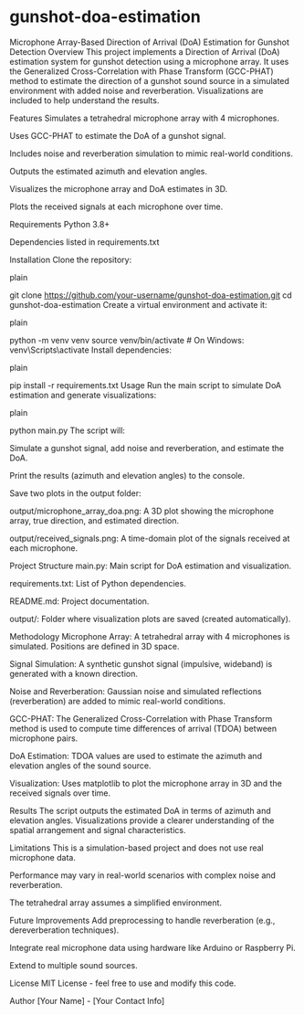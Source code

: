 # gunshot-doa-estimation
Microphone Array-Based Direction of Arrival (DoA) Estimation for Gunshot Detection
Overview
This project implements a Direction of Arrival (DoA) estimation system for gunshot detection using a microphone array. It uses the Generalized Cross-Correlation with Phase Transform (GCC-PHAT) method to estimate the direction of a gunshot sound source in a simulated environment with added noise and reverberation. Visualizations are included to help understand the results.

Features
Simulates a tetrahedral microphone array with 4 microphones.

Uses GCC-PHAT to estimate the DoA of a gunshot signal.

Includes noise and reverberation simulation to mimic real-world conditions.

Outputs the estimated azimuth and elevation angles.

Visualizes the microphone array and DoA estimates in 3D.

Plots the received signals at each microphone over time.

Requirements
Python 3.8+

Dependencies listed in requirements.txt

Installation
Clone the repository:

plain


git clone https://github.com/your-username/gunshot-doa-estimation.git
cd gunshot-doa-estimation
Create a virtual environment and activate it:

plain


python -m venv venv
source venv/bin/activate  # On Windows: venv\Scripts\activate
Install dependencies:

plain


pip install -r requirements.txt
Usage
Run the main script to simulate DoA estimation and generate visualizations:

plain


python main.py
The script will:

Simulate a gunshot signal, add noise and reverberation, and estimate the DoA.

Print the results (azimuth and elevation angles) to the console.

Save two plots in the output folder:

output/microphone_array_doa.png: A 3D plot showing the microphone array, true direction, and estimated direction.

output/received_signals.png: A time-domain plot of the signals received at each microphone.

Project Structure
main.py: Main script for DoA estimation and visualization.

requirements.txt: List of Python dependencies.

README.md: Project documentation.

output/: Folder where visualization plots are saved (created automatically).

Methodology
Microphone Array: A tetrahedral array with 4 microphones is simulated. Positions are defined in 3D space.

Signal Simulation: A synthetic gunshot signal (impulsive, wideband) is generated with a known direction.

Noise and Reverberation: Gaussian noise and simulated reflections (reverberation) are added to mimic real-world conditions.

GCC-PHAT: The Generalized Cross-Correlation with Phase Transform method is used to compute time differences of arrival (TDOA) between microphone pairs.

DoA Estimation: TDOA values are used to estimate the azimuth and elevation angles of the sound source.

Visualization: Uses matplotlib to plot the microphone array in 3D and the received signals over time.

Results
The script outputs the estimated DoA in terms of azimuth and elevation angles. Visualizations provide a clearer understanding of the spatial arrangement and signal characteristics.

Limitations
This is a simulation-based project and does not use real microphone data.

Performance may vary in real-world scenarios with complex noise and reverberation.

The tetrahedral array assumes a simplified environment.

Future Improvements
Add preprocessing to handle reverberation (e.g., dereverberation techniques).

Integrate real microphone data using hardware like Arduino or Raspberry Pi.

Extend to multiple sound sources.

License
MIT License - feel free to use and modify this code.

Author
[Your Name] - [Your Contact Info]
